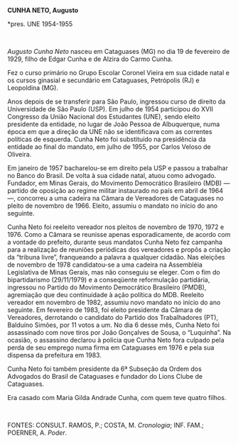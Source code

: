 **CUNHA NETO, Augusto**

\*pres. UNE 1954-1955

 

*Augusto Cunha Neto* nasceu em Cataguases (MG) no dia 19 de fevereiro de
1929, filho de Edgar Cunha e de Alzira do Carmo Cunha.

Fez o curso primário no Grupo Escolar Coronel Vieira em sua cidade natal
e os cursos ginasial e secundário em Cataguases, Petrópolis (RJ) e
Leopoldina (MG).

Anos depois de se transferir para São Paulo, ingressou curso de direito
da Universidade de São Paulo (USP). Em julho de 1954 participou do XVII
Congresso da União Nacional dos Estudantes (UNE), sendo eleito
presidente da entidade, no lugar de João Pessoa de Albuquerque, numa
época em que a direção da UNE não se identificava com as correntes
políticas de esquerda. Cunha Neto foi substituído na presidência da
entidade ao final do mandato, em julho de 1955, por Carlos Veloso de
Oliveira.

Em janeiro de 1957 bacharelou-se em direito pela USP e passou a
trabalhar no Banco do Brasil. De volta à sua cidade natal, atuou como
advogado. Fundador, em Minas Gerais, do Movimento Democrático Brasileiro
(MDB) — partido de oposição ao regime militar instaurado no país em
abril de 1964 —, concorreu a uma cadeira na Câmara de Vereadores de
Cataguases no pleito de novembro de 1966. Eleito, assumiu o mandato no
início do ano seguinte.

Cunha Neto foi reeleito vereador nos pleitos de novembro de 1970, 1972 e
1976. Como a Câmara se reunisse apenas esporadicamente, de acordo com a
vontade do prefeito, durante seus mandatos Cunha Neto fez campanha para
a realização de reuniões periódicas dos vereadores e propôs a criação da
“tribuna livre”, franqueando a palavra a qualquer cidadão. Nas eleições
de novembro de 1978 candidatou-se a uma cadeira na Assembléia
Legislativa de Minas Gerais, mas não conseguiu se eleger. Com o fim do
bipartidarismo (29/11/1979) e a conseqüente reformulação partidária,
ingressou no Partido do Movimento Democrático Brasileiro (PMDB),
agremiação que deu continuidade à ação política do MDB. Reeleito
vereador em novembro de 1982, assumiu novo mandato no início do ano
seguinte. Em fevereiro de 1983, foi eleito presidente da Câmara de
Vereadores, derrotando o candidato do Partido dos Trabalhadores (PT),
Balduíno Simões, por 11 votos a um. No dia 6 desse mês, Cunha Neto foi
assassinado com nove tiros por João Gonçalves de Sousa, o “Luquinha”. Na
ocasião, o assassino declarou à polícia que Cunha Neto fora culpado pela
perda de seu emprego numa firma em Cataguases em 1976 e pela sua
dispensa da prefeitura em 1983.

Cunha Neto foi também presidente da 6ª Subseção da Ordem dos Advogados
do Brasil de Cataguases e fundador do Lions Clube de Cataguases.

Era casado com Maria Gilda Andrade Cunha, com quem teve quatro filhos.

 

FONTES: CONSULT. RAMOS, P.; COSTA, M. *Cronologia*; INF. FAM.; POERNER,
A. *Poder*.

 
